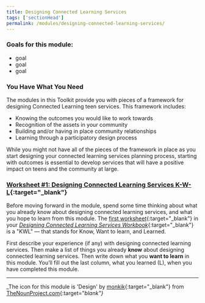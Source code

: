 ```yaml
---
title: Designing Connected Learning Services
tags: ['sectionHead']
permalink: /modules/designing-connected-learning-services/
---
```


<div class="callout objectives" markdown="1"> 

### Goals for this module: 

- goal
- goal
- goal

</div>


### You Have What You Need

The modules in this Toolkit provide you with pieces of a framework for designing Connected Learning teen services.  This framework includes:

- Knowing the outcomes you would like to work towards
- Recognition of the assets in your community
- Building and/or having in place community relationships
- Learning through a participatory design process

While you might not have all of the pieces of the framework in place as you start designing your connected learning services planning process, starting with outcomes is essential to develop services that will have a positive impact on teens and the community at large.

<div class="callout activity" markdown="1">
    
### [Worksheet #1: Designing Connected Learning Services K-W-L](https://docs.google.com/document/d/1rK1CFq_WpT5k4oH4-jMYW4kXdKrzJfS_RlVND8S1Y6E/edit#heading=h.5pf3n53wqrjk){:target="_blank"}

Before moving forward in the module, spend some time thinking about what you already know about designing connected learning services, and what you hope to learn from this module. The [first worksheet](https://docs.google.com/document/d/1rK1CFq_WpT5k4oH4-jMYW4kXdKrzJfS_RlVND8S1Y6E/edit#heading=h.5pf3n53wqrjk){:target="_blank"} in your [_Designing Connected Learning Services Workbook_](https://docs.google.com/document/d/1rK1CFq_WpT5k4oH4-jMYW4kXdKrzJfS_RlVND8S1Y6E/edit?usp=sharing
){:target="_blank"} is a "KWL" — that stands for Know, Want to learn, and Learned.

First describe your experience (if any) with designing connected learning services. Then make a list of things you already **know** about designing connected learning services. Then write down what you **want to learn** in this module. You’ll fill out the last column, what you learned (L), when you have completed this module.

</div>


---

_The icon for this module is 'Design' by [monkik](https://thenounproject.com/monkik/){:target="_blank"} from [TheNounProject.com](https://thenounproject.com){:target="_blank"}_

